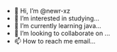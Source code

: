 - 👋 Hi, I’m @newr-xz
- 👀 I’m interested in studying...
- 🌱 I’m currently learning java...
- 💞️ I’m looking to collaborate on ...
- 📫 How to reach me email...

<!---
newr-xz/newr-xz is a ✨ special ✨ repository because its `README.md` (this file) appears on your GitHub profile.
You can click the Preview link to take a look at your changes.
--->
